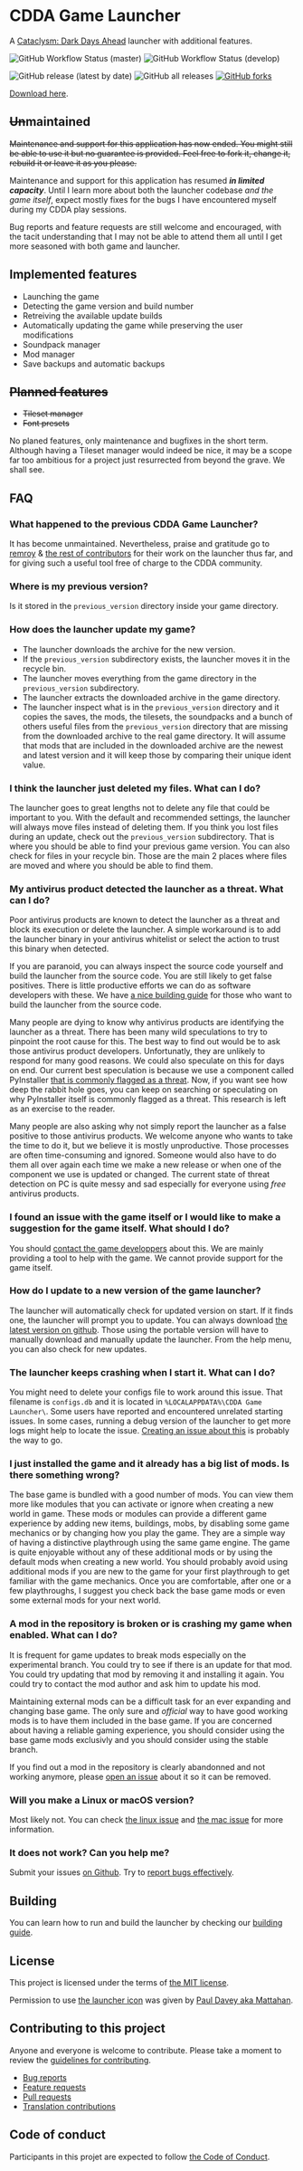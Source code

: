 # CDDA Game Launcher

A [Cataclysm: Dark Days Ahead](https://cataclysmdda.org/) launcher with additional features.

![GitHub Workflow Status (master)](https://img.shields.io/github/workflow/status/DazedNConfused-/CDDA-Game-Launcher/build/master?label=master)
![GitHub Workflow Status (develop)](https://img.shields.io/github/workflow/status/DazedNConfused-/CDDA-Game-Launcher/build/develop?label=develop)

![GitHub release (latest by date)](https://img.shields.io/github/v/release/DazedNConfused-/CDDA-Game-Launcher)
![GitHub all releases](https://img.shields.io/github/downloads/DazedNConfused-/CDDA-Game-Launcher/total)
[![GitHub forks](https://img.shields.io/github/forks/DazedNConfused-/CDDA-Game-Launcher)](https://github.com/DazedNConfused-/CDDA-Game-Launcher/network)

[Download here](https://github.com/DazedNConfused-/CDDA-Game-Launcher/releases).

## ~~Un~~maintained

~~Maintenance and support for this application has now ended. You might still be able to use it but no guarantee is provided. Feel free to fork it, change it, rebuild it or leave it as you please.~~

Maintenance and support for this application has resumed _**in limited capacity**_. Until I learn more about both the launcher codebase _and the game itself_, expect mostly fixes for the bugs I have encountered myself during my CDDA play sessions.

Bug reports and feature requests are still welcome and encouraged, with the tacit understanding that I may not be able to attend them all until I get more seasoned with both game and launcher.

## Implemented features

* Launching the game
* Detecting the game version and build number
* Retreiving the available update builds
* Automatically updating the game while preserving the user modifications
* Soundpack manager
* Mod manager
* Save backups and automatic backups

## ~~Planned features~~

* ~~Tileset manager~~
* ~~Font presets~~

No planed features, only maintenance and bugfixes in the short term. Although having a Tileset manager would indeed be nice, it may be a scope far too ambitious for a project just resurrected from beyond the grave. We shall see.

## FAQ

### What happened to the previous CDDA Game Launcher?

It has become unmaintained. Nevertheless, praise and gratitude go to [remroy](https://github.com/remyroy) & [the rest of contributors](https://github.com/remyroy/CDDA-Game-Launcher/graphs/contributors) for their work on the launcher thus far, and for giving such a useful tool free of charge to the CDDA community.

### Where is my previous version?

Is it stored in the `previous_version` directory inside your game directory.

### How does the launcher update my game?

* The launcher downloads the archive for the new version.
* If the `previous_version` subdirectory exists, the launcher moves it in the recycle bin.
* The launcher moves everything from the game directory in the `previous_version` subdirectory.
* The launcher extracts the downloaded archive in the game directory.
* The launcher inspect what is in the `previous_version` directory and it copies the saves, the mods, the tilesets, the soundpacks and a bunch of others useful files from the `previous_version` directory that are missing from the downloaded archive to the real game directory. It will assume that mods that are included in the downloaded archive are the newest and latest version and it will keep those by comparing their unique ident value.

### I think the launcher just deleted my files. What can I do?

The launcher goes to great lengths not to delete any file that could be important to you. With the default and recommended settings, the launcher will always move files instead of deleting them. If you think you lost files during an update, check out the `previous_version` subdirectory. That is where you should be able to find your previous game version. You can also check for files in your recycle bin. Those are the main 2 places where files are moved and where you should be able to find them.

### My antivirus product detected the launcher as a threat. What can I do?

Poor antivirus products are known to detect the launcher as a threat and block its execution or delete the launcher. A simple workaround is to add the launcher binary in your antivirus whitelist or select the action to trust this binary when detected.

If you are paranoid, you can always inspect the source code yourself and build the launcher from the source code. You are still likely to get false positives. There is little productive efforts we can do as software developers with these. We have [a nice building guide](https://github.com/DazedNConfused-/CDDA-Game-Launcher/blob/master/BUILDING.md) for those who want to build the launcher from the source code.

Many people are dying to know why antivirus products are identifying the launcher as a threat. There has been many wild speculations to try to pinpoint the root cause for this. The best way to find out would be to ask those antivirus product developers. Unfortunatly, they are unlikely to respond for many good reasons. We could also speculate on this for days on end. Our current best speculation is because we use a component called PyInstaller [that is commonly flagged as a threat](https://github.com/pyinstaller/pyinstaller/issues/4633). Now, if you want see how deep the rabbit hole goes, you can keep on searching or speculating on why PyInstaller itself is commonly flagged as a threat. This research is left as an exercise to the reader.

Many people are also asking why not simply report the launcher as a false positive to those antivirus products. We welcome anyone who wants to take the time to do it, but we believe it is mostly unproductive. Those processes are often time-consuming and ignored. Someone would also have to do them all over again each time we make a new release or when one of the component we use is updated or changed. The current state of threat detection on PC is quite messy and sad especially for everyone using *free* antivirus products.

### I found an issue with the game itself or I would like to make a suggestion for the game itself. What should I do?

You should [contact the game developpers](https://cataclysmdda.org/#ive-found-a-bug--i-would-like-to-make-a-suggestion-what-should-i-do) about this. We are mainly providing a tool to help with the game. We cannot provide support for the game itself.

### How do I update to a new version of the game launcher?

The launcher will automatically check for updated version on start. If it finds one, the launcher will prompt you to update. You can always download [the latest version on github](https://github.com/DazedNConfused-/CDDA-Game-Launcher/releases). Those using the portable version will have to manually download and manually update the launcher. From the help menu, you can also check for new updates.

### The launcher keeps crashing when I start it. What can I do?

You might need to delete your configs file to work around this issue. That filename is `configs.db` and it is located in `%LOCALAPPDATA%\CDDA Game Launcher\`. Some users have reported and encountered unrelated starting issues. In some cases, running a debug version of the launcher to get more logs might help to locate the issue. [Creating an issue about this](https://github.com/DazedNConfused-/CDDA-Game-Launcher/issues) is probably the way to go.

### I just installed the game and it already has a big list of mods. Is there something wrong?

The base game is bundled with a good number of mods. You can view them more like modules that you can activate or ignore when creating a new world in game. These mods or modules can provide a different game experience by adding new items, buildings, mobs, by disabling some game mechanics or by changing how you play the game. They are a simple way of having a distinctive playthrough using the same game engine. The game is quite enjoyable without any of these additional mods or by using the default mods when creating a new world. You should probably avoid using additional mods if you are new to the game for your first playthrough to get familiar with the game mechanics. Once you are comfortable, after one or a few playthroughs, I suggest you check back the base game mods or even some external mods for your next world.

### A mod in the repository is broken or is crashing my game when enabled. What can I do? ###

It is frequent for game updates to break mods especially on the experimental branch. You could try to see if there is an update for that mod. You could try updating that mod by removing it and installing it again. You could try to contact the mod author and ask him to update his mod.

Maintaining external mods can be a difficult task for an ever expanding and changing base game. The only sure and *official* way to have good working mods is to have them included in the base game. If you are concerned about having a reliable gaming experience, you should consider using the base game mods exclusivly and you should consider using the stable branch.

If you find out a mod in the repository is clearly abandonned and not working anymore, please [open an issue](https://github.com/DazedNConfused-/CDDA-Game-Launcher/issues) about it so it can be removed.

### Will you make a Linux or macOS version?

Most likely not. You can check [the linux issue](https://github.com/DazedNConfused-/CDDA-Game-Launcher/issues/329) and [the mac issue](https://github.com/DazedNConfused-/CDDA-Game-Launcher/issues/73) for more information.

### It does not work? Can you help me?

Submit your issues [on Github](https://github.com/DazedNConfused-/CDDA-Game-Launcher/issues). Try to [report bugs effectively](http://www.chiark.greenend.org.uk/~sgtatham/bugs.html).

## Building

You can learn how to run and build the launcher by checking our [building guide](BUILDING.md).

## License

This project is licensed under the terms of [the MIT license](LICENSE).

Permission to use [the launcher icon](cddagl/resources/launcher.ico) was given by [Paul Davey aka Mattahan](http://mattahan.deviantart.com/).

## Contributing to this project

Anyone and everyone is welcome to contribute. Please take a moment to review the [guidelines for contributing](CONTRIBUTING.md).

* [Bug reports](CONTRIBUTING.md#bugs)
* [Feature requests](CONTRIBUTING.md#features)
* [Pull requests](CONTRIBUTING.md#pull-requests)
* [Translation contributions](CONTRIBUTING.md#translations)

## Code of conduct

Participants in this projet are expected to follow [the Code of Conduct](CODE_OF_CONDUCT.md).
